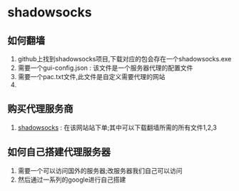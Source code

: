 # shadowsocks
## 如何翻墙
1. github上找到shadowsocks项目,下载对应的包会存在一个shadowsocks.exe
2. 需要一个gui-config.json : 该文件是一个服务器代理的配置文件
3. 需要一个pac.txt文件,此文件是自定义需要代理的网站 
4. 
## 购买代理服务商
1. [shadowsocks](https://shadowsocks.se/) : 在该网站站下单;其中可以下载翻墙所需的所有文件1,2,3

## 如何自己搭建代理服务器
1. 需要一个可以访问国外的服务器;改服务器我们自己可以访问
2. 然后通过一系列的google进行自己搭建